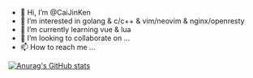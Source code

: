 - 👋 Hi, I’m @CaiJinKen
- 👀 I’m interested in golang & c/c++ & vim/neovim & nginx/openresty
- 🌱 I’m currently learning vue & lua
- 💞️ I’m looking to collaborate on ...
- 📫 How to reach me ...

[![Anurag's GitHub stats](https://github-readme-stats.vercel.app/api?username=anuraghazra)](https://github.com/anuraghazra/github-readme-stats)
<!---
CaiJinKen/CaiJinKen is a ✨ special ✨ repository because its `README.md` (this file) appears on your GitHub profile.
You can click the Preview link to take a look at your changes.
--->
